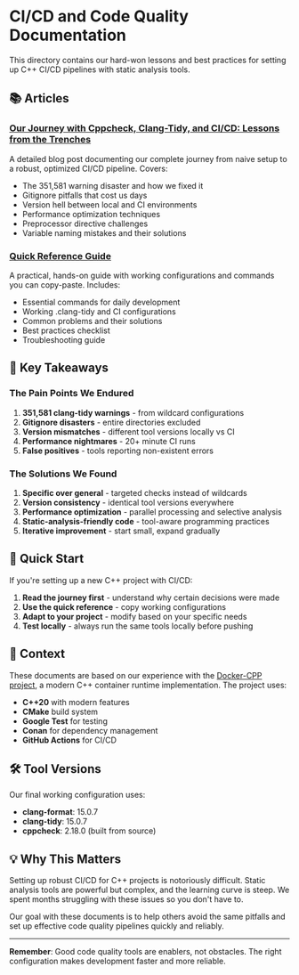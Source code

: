 # CI/CD and Code Quality Documentation

This directory contains our hard-won lessons and best practices for setting up C++ CI/CD pipelines with static analysis tools.

## 📚 Articles

### [Our Journey with Cppcheck, Clang-Tidy, and CI/CD: Lessons from the Trenches](./our-journey-with-cppcheck-clang-tidy-and-ci-cd.md)
A detailed blog post documenting our complete journey from naive setup to a robust, optimized CI/CD pipeline. Covers:

- The 351,581 warning disaster and how we fixed it
- Gitignore pitfalls that cost us days
- Version hell between local and CI environments
- Performance optimization techniques
- Preprocessor directive challenges
- Variable naming mistakes and their solutions

### [Quick Reference Guide](./quick-reference-guide.md)
A practical, hands-on guide with working configurations and commands you can copy-paste. Includes:

- Essential commands for daily development
- Working .clang-tidy and CI configurations
- Common problems and their solutions
- Best practices checklist
- Troubleshooting guide

## 🎯 Key Takeaways

### The Pain Points We Endured
1. **351,581 clang-tidy warnings** - from wildcard configurations
2. **Gitignore disasters** - entire directories excluded
3. **Version mismatches** - different tool versions locally vs CI
4. **Performance nightmares** - 20+ minute CI runs
5. **False positives** - tools reporting non-existent errors

### The Solutions We Found
1. **Specific over general** - targeted checks instead of wildcards
2. **Version consistency** - identical tool versions everywhere
3. **Performance optimization** - parallel processing and selective analysis
4. **Static-analysis-friendly code** - tool-aware programming practices
5. **Iterative improvement** - start small, expand gradually

## 🚀 Quick Start

If you're setting up a new C++ project with CI/CD:

1. **Read the journey first** - understand why certain decisions were made
2. **Use the quick reference** - copy working configurations
3. **Adapt to your project** - modify based on your specific needs
4. **Test locally** - always run the same tools locally before pushing

## 📖 Context

These documents are based on our experience with the [Docker-CPP project](../../README.md), a modern C++ container runtime implementation. The project uses:

- **C++20** with modern features
- **CMake** build system
- **Google Test** for testing
- **Conan** for dependency management
- **GitHub Actions** for CI/CD

## 🛠️ Tool Versions

Our final working configuration uses:

- **clang-format**: 15.0.7
- **clang-tidy**: 15.0.7
- **cppcheck**: 2.18.0 (built from source)

## 💡 Why This Matters

Setting up robust CI/CD for C++ projects is notoriously difficult. Static analysis tools are powerful but complex, and the learning curve is steep. We spent months struggling with these issues so you don't have to.

Our goal with these documents is to help others avoid the same pitfalls and set up effective code quality pipelines quickly and reliably.

---

**Remember**: Good code quality tools are enablers, not obstacles. The right configuration makes development faster and more reliable.
